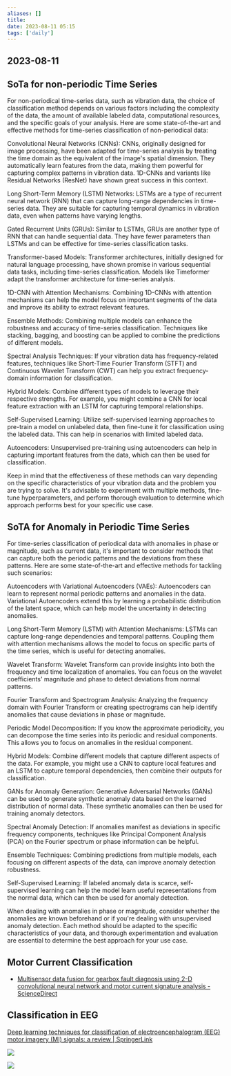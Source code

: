 ```yaml
---
aliases: []
title: 
date: 2023-08-11 05:15
tags: ['daily']
---
```


## 2023-08-11

## SoTa for non-periodic Time Series

For non-periodical time-series data, such as vibration data, the choice of classification method depends on various factors including the complexity of the data, the amount of available labeled data, computational resources, and the specific goals of your analysis. Here are some state-of-the-art and effective methods for time-series classification of non-periodical data:

Convolutional Neural Networks (CNNs): CNNs, originally designed for image processing, have been adapted for time-series analysis by treating the time domain as the equivalent of the image's spatial dimension. They automatically learn features from the data, making them powerful for capturing complex patterns in vibration data. 1D-CNNs and variants like Residual Networks (ResNet) have shown great success in this context.

Long Short-Term Memory (LSTM) Networks: LSTMs are a type of recurrent neural network (RNN) that can capture long-range dependencies in time-series data. They are suitable for capturing temporal dynamics in vibration data, even when patterns have varying lengths.

Gated Recurrent Units (GRUs): Similar to LSTMs, GRUs are another type of RNN that can handle sequential data. They have fewer parameters than LSTMs and can be effective for time-series classification tasks.

Transformer-based Models: Transformer architectures, initially designed for natural language processing, have shown promise in various sequential data tasks, including time-series classification. Models like Timeformer adapt the transformer architecture for time-series analysis.

1D-CNN with Attention Mechanisms: Combining 1D-CNNs with attention mechanisms can help the model focus on important segments of the data and improve its ability to extract relevant features.

Ensemble Methods: Combining multiple models can enhance the robustness and accuracy of time-series classification. Techniques like stacking, bagging, and boosting can be applied to combine the predictions of different models.

Spectral Analysis Techniques: If your vibration data has frequency-related features, techniques like Short-Time Fourier Transform (STFT) and Continuous Wavelet Transform (CWT) can help you extract frequency-domain information for classification.

Hybrid Models: Combine different types of models to leverage their respective strengths. For example, you might combine a CNN for local feature extraction with an LSTM for capturing temporal relationships.

Self-Supervised Learning: Utilize self-supervised learning approaches to pre-train a model on unlabeled data, then fine-tune it for classification using the labeled data. This can help in scenarios with limited labeled data.

Autoencoders: Unsupervised pre-training using autoencoders can help in capturing important features from the data, which can then be used for classification.

Keep in mind that the effectiveness of these methods can vary depending on the specific characteristics of your vibration data and the problem you are trying to solve. It's advisable to experiment with multiple methods, fine-tune hyperparameters, and perform thorough evaluation to determine which approach performs best for your specific use case.

## SoTA for Anomaly in Periodic Time Series

For time-series classification of periodical data with anomalies in phase or magnitude, such as current data, it's important to consider methods that can capture both the periodic patterns and the deviations from these patterns. Here are some state-of-the-art and effective methods for tackling such scenarios:

Autoencoders with Variational Autoencoders (VAEs): Autoencoders can learn to represent normal periodic patterns and anomalies in the data. Variational Autoencoders extend this by learning a probabilistic distribution of the latent space, which can help model the uncertainty in detecting anomalies.

Long Short-Term Memory (LSTM) with Attention Mechanisms: LSTMs can capture long-range dependencies and temporal patterns. Coupling them with attention mechanisms allows the model to focus on specific parts of the time series, which is useful for detecting anomalies.

Wavelet Transform: Wavelet Transform can provide insights into both the frequency and time localization of anomalies. You can focus on the wavelet coefficients' magnitude and phase to detect deviations from normal patterns.

Fourier Transform and Spectrogram Analysis: Analyzing the frequency domain with Fourier Transform or creating spectrograms can help identify anomalies that cause deviations in phase or magnitude.

Periodic Model Decomposition: If you know the approximate periodicity, you can decompose the time series into its periodic and residual components. This allows you to focus on anomalies in the residual component.

Hybrid Models: Combine different models that capture different aspects of the data. For example, you might use a CNN to capture local features and an LSTM to capture temporal dependencies, then combine their outputs for classification.

GANs for Anomaly Generation: Generative Adversarial Networks (GANs) can be used to generate synthetic anomaly data based on the learned distribution of normal data. These synthetic anomalies can then be used for training anomaly detectors.

Spectral Anomaly Detection: If anomalies manifest as deviations in specific frequency components, techniques like Principal Component Analysis (PCA) on the Fourier spectrum or phase information can be helpful.

Ensemble Techniques: Combining predictions from multiple models, each focusing on different aspects of the data, can improve anomaly detection robustness.

Self-Supervised Learning: If labeled anomaly data is scarce, self-supervised learning can help the model learn useful representations from the normal data, which can then be used for anomaly detection.

When dealing with anomalies in phase or magnitude, consider whether the anomalies are known beforehand or if you're dealing with unsupervised anomaly detection. Each method should be adapted to the specific characteristics of your data, and thorough experimentation and evaluation are essential to determine the best approach for your use case.


## Motor Current Classification

- [Multisensor data fusion for gearbox fault diagnosis using 2-D convolutional neural network and motor current signature analysis - ScienceDirect](https://www.sciencedirect.com/science/article/pii/S0888327020302478?casa_token=-H6wEGW710YAAAAA:i2SKqD_lXE-GHs4oknN6DhLIkl894TdwUfU3hWJKJ9pWj978omxFw7nqpzVEwTTjDGnZCZ9O)


## Classification in EEG
[Deep learning techniques for classification of electroencephalogram (EEG) motor imagery (MI) signals: a review | SpringerLink](https://link.springer.com/article/10.1007/s00521-021-06352-5)

![](https://media.springernature.com/lw685/springer-static/image/art%3A10.1007%2Fs00521-021-06352-5/MediaObjects/521_2021_6352_Fig10_HTML.png?as=webp)

![](https://media.springernature.com/lw685/springer-static/image/art%3A10.1007%2Fs00521-021-06352-5/MediaObjects/521_2021_6352_Fig11_HTML.png?as=webp)